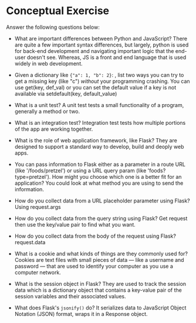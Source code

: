 # Conceptual Exercise

Answer the following questions below:

- What are important differences between Python and JavaScript?
  There are quite a few important syntax differences, but largely, python is used for back-end development and navigating important logic that the end-user doesn't see. Whereas, JS is a front and end language that is used widely in web development.

- Given a dictionary like ``{"a": 1, "b": 2}``: , list two ways you
  can try to get a missing key (like "c") *without* your programming
  crashing.
  You can use get(key, def_val) or you can set the default value if a key is not available via setdefault(key, default_value)

- What is a unit test?
  A unit test tests a small functionality of a program, generally a method or two.

- What is an integration test?
  Integration test tests how multiple portions of the app are working together.

- What is the role of web application framework, like Flask?
  They are designed to support a standard way to develop, build and deoply web apps.

- You can pass information to Flask either as a parameter in a route URL
  (like '/foods/pretzel') or using a URL query param (like
  'foods?type=pretzel'). How might you choose which one is a better fit
  for an application?
  You could look at what method you are using to send the information.

- How do you collect data from a URL placeholder parameter using Flask?
  Using request.args

- How do you collect data from the query string using Flask?
  Get request then use the key/value pair to find what you want.

- How do you collect data from the body of the request using Flask?
  request.data

- What is a cookie and what kinds of things are they commonly used for?
  Cookies are text files with small pieces of data — like a username and password — that are used to identify your computer as you use a computer network.

- What is the session object in Flask?
  They are used to track the session data which is a dictionary object that contains a key-value pair of the session variables and their associated values.

- What does Flask's `jsonify()` do?
  It serializes data to JavaScript Object Notation (JSON) format, wraps it in a Response object.

